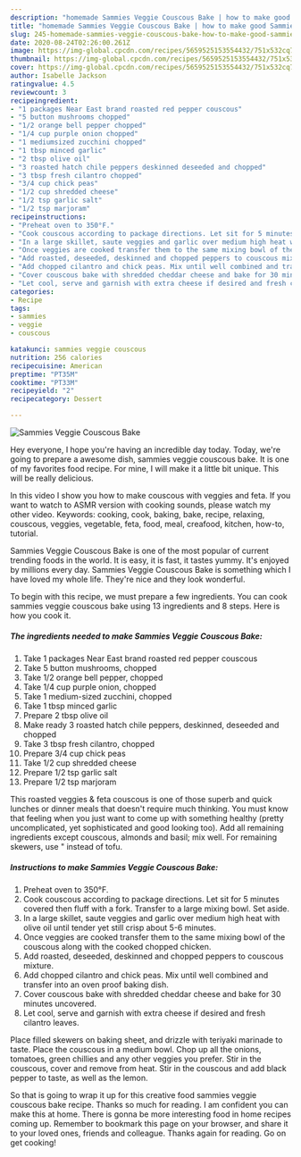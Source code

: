 ```yaml
---
description: "homemade Sammies Veggie Couscous Bake | how to make good Sammies Veggie Couscous Bake"
title: "homemade Sammies Veggie Couscous Bake | how to make good Sammies Veggie Couscous Bake"
slug: 245-homemade-sammies-veggie-couscous-bake-how-to-make-good-sammies-veggie-couscous-bake
date: 2020-08-24T02:26:00.261Z
image: https://img-global.cpcdn.com/recipes/5659525153554432/751x532cq70/sammies-veggie-couscous-bake-recipe-main-photo.jpg
thumbnail: https://img-global.cpcdn.com/recipes/5659525153554432/751x532cq70/sammies-veggie-couscous-bake-recipe-main-photo.jpg
cover: https://img-global.cpcdn.com/recipes/5659525153554432/751x532cq70/sammies-veggie-couscous-bake-recipe-main-photo.jpg
author: Isabelle Jackson
ratingvalue: 4.5
reviewcount: 3
recipeingredient:
- "1 packages Near East brand roasted red pepper couscous"
- "5 button mushrooms chopped"
- "1/2 orange bell pepper chopped"
- "1/4 cup purple onion chopped"
- "1 mediumsized zucchini chopped"
- "1 tbsp minced garlic"
- "2 tbsp olive oil"
- "3 roasted hatch chile peppers deskinned deseeded and chopped"
- "3 tbsp fresh cilantro chopped"
- "3/4 cup chick peas"
- "1/2 cup shredded cheese"
- "1/2 tsp garlic salt"
- "1/2 tsp marjoram"
recipeinstructions:
- "Preheat oven to 350°F."
- "Cook couscous according to package directions. Let sit for 5 minutes covered then fluff with a fork. Transfer to a large mixing bowl. Set aside."
- "In a large skillet, saute veggies and garlic over medium high heat with olive oil until tender yet still crisp about 5-6 minutes."
- "Once veggies are cooked transfer them to the same mixing bowl of the couscous along with the cooked chopped chicken."
- "Add roasted, deseeded, deskinned and chopped peppers to couscous mixture."
- "Add chopped cilantro and chick peas. Mix until well combined and transfer into an oven proof baking dish."
- "Cover couscous bake with shredded cheddar cheese and bake for 30 minutes uncovered."
- "Let cool, serve and garnish with extra cheese if desired and fresh cilantro leaves."
categories:
- Recipe
tags:
- sammies
- veggie
- couscous

katakunci: sammies veggie couscous 
nutrition: 256 calories
recipecuisine: American
preptime: "PT35M"
cooktime: "PT33M"
recipeyield: "2"
recipecategory: Dessert

---
```



![Sammies Veggie Couscous Bake](https://img-global.cpcdn.com/recipes/5659525153554432/751x532cq70/sammies-veggie-couscous-bake-recipe-main-photo.jpg)

Hey everyone, I hope you're having an incredible day today. Today, we're going to prepare a awesome dish, sammies veggie couscous bake. It is one of my favorites food recipe. For mine, I will make it a little bit unique. This will be really delicious.

In this video I show you how to make couscous with veggies and feta. If you want to watch to ASMR version with cooking sounds, please watch my other video. Keywords: cooking, cook, baking, bake, recipe, relaxing, couscous, veggies, vegetable, feta, food, meal, creafood, kitchen, how-to, tutorial.

Sammies Veggie Couscous Bake is one of the most popular of current trending foods in the world. It is easy, it is fast, it tastes yummy. It's enjoyed by millions every day. Sammies Veggie Couscous Bake is something which I have loved my whole life. They're nice and they look wonderful.


To begin with this recipe, we must prepare a few ingredients. You can cook sammies veggie couscous bake using 13 ingredients and 8 steps. Here is how you cook it.

<!--inarticleads1-->

##### The ingredients needed to make Sammies Veggie Couscous Bake:

1. Take 1 packages Near East brand roasted red pepper couscous
1. Take 5 button mushrooms, chopped
1. Take 1/2 orange bell pepper, chopped
1. Take 1/4 cup purple onion, chopped
1. Take 1 medium-sized zucchini, chopped
1. Take 1 tbsp minced garlic
1. Prepare 2 tbsp olive oil
1. Make ready 3 roasted hatch chile peppers, deskinned, deseeded and chopped
1. Take 3 tbsp fresh cilantro, chopped
1. Prepare 3/4 cup chick peas
1. Take 1/2 cup shredded cheese
1. Prepare 1/2 tsp garlic salt
1. Prepare 1/2 tsp marjoram


This roasted veggies &amp; feta couscous is one of those superb and quick lunches or dinner meals that doesn&#39;t require much thinking. You must know that feeling when you just want to come up with something healthy (pretty uncomplicated, yet sophisticated and good looking too). Add all remaining ingredients except couscous, almonds and basil; mix well. For remaining skewers, use &#34; instead of tofu. 

<!--inarticleads2-->

##### Instructions to make Sammies Veggie Couscous Bake:

1. Preheat oven to 350°F.
1. Cook couscous according to package directions. Let sit for 5 minutes covered then fluff with a fork. Transfer to a large mixing bowl. Set aside.
1. In a large skillet, saute veggies and garlic over medium high heat with olive oil until tender yet still crisp about 5-6 minutes.
1. Once veggies are cooked transfer them to the same mixing bowl of the couscous along with the cooked chopped chicken.
1. Add roasted, deseeded, deskinned and chopped peppers to couscous mixture.
1. Add chopped cilantro and chick peas. Mix until well combined and transfer into an oven proof baking dish.
1. Cover couscous bake with shredded cheddar cheese and bake for 30 minutes uncovered.
1. Let cool, serve and garnish with extra cheese if desired and fresh cilantro leaves.


Place filled skewers on baking sheet, and drizzle with teriyaki marinade to taste. Place the couscous in a medium bowl. Chop up all the onions, tomatoes, green chillies and any other veggies you prefer. Stir in the couscous, cover and remove from heat. Stir in the couscous and add black pepper to taste, as well as the lemon. 

So that is going to wrap it up for this creative food sammies veggie couscous bake recipe. Thanks so much for reading. I am confident you can make this at home. There is gonna be more interesting food in home recipes coming up. Remember to bookmark this page on your browser, and share it to your loved ones, friends and colleague. Thanks again for reading. Go on get cooking!
